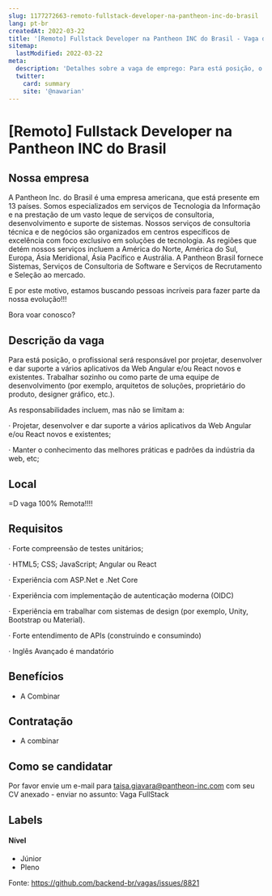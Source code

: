 ```yaml
---
slug: 1177272663-remoto-fullstack-developer-na-pantheon-inc-do-brasil
lang: pt-br
createdAt: 2022-03-22
title: '[Remoto] Fullstack Developer na Pantheon INC do Brasil - Vaga de Emprego'
sitemap:
  lastModified: 2022-03-22
meta:
  description: 'Detalhes sobre a vaga de emprego: Para está posição, o profissional será responsável por projetar, desenvolver e dar suporte a vários aplicativos da Web Angular e/ou React novos e existentes. Trabalhar sozinho ou como parte de uma equipe de desenvolvimento (por exemplo, arquitetos de soluções, proprietário do produto, designer gráfico, etc.). As responsabilidades incluem, mas não se limitam a: · Projetar, desenvolver e dar suporte a vários aplicativos da Web Angular e/ou React novos e existentes; · Manter o conhecimento das melhores práticas e padrões da indústria da web, etc;'
  twitter:
    card: summary
    site: '@nawarian'
---
```


# [Remoto] Fullstack Developer na Pantheon INC do Brasil

<!--
==================================================

==================================================
-->
<!-- 
==================================================
POR FAVOR, SÓ POSTE SE A VAGA FOR PARA BACK-END!

Não faça distinção de gênero no título da vaga.

Use: "Back-End Developer" ao invés de 
"Desenvolvedor Back-End" \o/

Exemplo: `[São Paulo] Back-End Developer @ NOME DA EMPRESA`
==================================================
-->
<!--
==================================================
Caso a vaga for remoto durante a pandemia deixar a linha abaixo
==================================================
-->


## Nossa empresa
A Pantheon Inc. do Brasil é uma empresa americana, que está presente em 13 países. Somos especializados em serviços de Tecnologia da Informação e na prestação de um vasto leque de serviços de consultoria, desenvolvimento e suporte de sistemas. Nossos serviços de consultoria técnica e de negócios são organizados em centros específicos de excelência com foco exclusivo em soluções de tecnologia. As regiões que detém nossos serviços incluem a América do Norte, América do Sul, Europa, Ásia Meridional, Ásia Pacífico e Austrália. A Pantheon Brasil fornece Sistemas, Serviços de Consultoria de Software e Serviços de Recrutamento e Seleção ao mercado.

E por este motivo, estamos buscando pessoas incríveis para fazer parte da nossa evolução!!!

Bora voar conosco?

## Descrição da vaga

Para está posição, o profissional será responsável por projetar, desenvolver e dar suporte a vários aplicativos da Web Angular e/ou React novos e existentes. Trabalhar sozinho ou como parte de uma equipe de desenvolvimento (por exemplo, arquitetos de soluções, proprietário do produto, designer gráfico, etc.).

As responsabilidades incluem, mas não se limitam a:

· Projetar, desenvolver e dar suporte a vários aplicativos da Web Angular e/ou React novos e existentes;

· Manter o conhecimento das melhores práticas e padrões da indústria da web, etc;

## Local

=D vaga 100% Remota!!!!

## Requisitos

· Forte compreensão de testes unitários;

· HTML5; CSS; JavaScript; Angular ou React

· Experiência com ASP.Net e .Net Core

· Experiência com implementação de autenticação moderna (OIDC)

· Experiência em trabalhar com sistemas de design (por exemplo, Unity, Bootstrap ou Material).

· Forte entendimento de APIs (construindo e consumindo)

· Inglês Avançado é mandatório 

## Benefícios

- A Combinar

## Contratação

- A combinar

## Como se candidatar

Por favor envie um e-mail para taisa.giavara@pantheon-inc.com com seu CV anexado - enviar no assunto: Vaga FullStack

## Labels
<!-- retire os labels que não fazem sentido à vaga -->

#### Nível
- Júnior
- Pleno




Fonte: https://github.com/backend-br/vagas/issues/8821